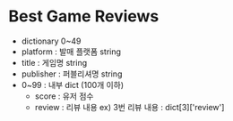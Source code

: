 # Best Game Reviews

- dictionary 0~49
- platform : 발매 플랫폼 string
- title : 게임명 string
- publisher : 퍼블리셔명 string
- 0~99 : 내부 dict (100개 이하)
  - score : 유저 점수
  - review : 리뷰 내용 ex) 3번 리뷰 내용 : dict[3]['review']
